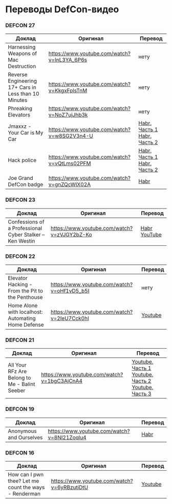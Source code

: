 Переводы DefCon-видео
=====================

### DEFCON 27

| Доклад                                                   | Оригинал                                    | Перевод               |
|----------------------------------------------------------|---------------------------------------------|-----------------------|
| Harnessing Weapons of Mac Destruction                    | https://www.youtube.com/watch?v=InL3YA_6P6s | нету                  |
| Reverse Engineering 17+ Cars in Less than 10 Minutes     | https://www.youtube.com/watch?v=KkgxFplsTnM | нету                  |
| Phreaking Elevators                                      | https://www.youtube.com/watch?v=NoZ7ujJhb3k | нету                  |
| Jmaxxz - Your Car is My Car                              | https://www.youtube.com/watch?v=w8SG2V3n4-U | [Habr. Часть 1](https://habr.com/ru/company/ua-hosting/blog/490884/) [Habr. Часть 2](https://habr.com/ru/company/ua-hosting/blog/491246/) |
| Hack police                                              | https://www.youtube.com/watch?v=vQtLms02PFM | [Habr. Часть 1](https://habr.com/ru/company/ua-hosting/blog/484448/) [Habr. Часть 2](https://habr.com/ru/company/ua-hosting/blog/484522/) |
| Joe Grand DefCon badge                                   | https://www.youtube.com/watch?v=gnZQcWIX02A | [Habr](https://habr.com/ru/company/ua-hosting/blog/483532/) |

### DEFCON 23

| Доклад                                                   | Оригинал                                    | Перевод               |
|----------------------------------------------------------|---------------------------------------------|-----------------------|
| Confessions of a Professional Cyber Stalker – Ken Westin | https://www.youtube.com/watch?v=zVJGY2bZ-Ko | [Habr](https://habr.com/ru/company/ua-hosting/blog/418357/) [YouTube](https://www.youtube.com/watch?v=uwVUNMZvwvU) |

### DEFCON 22

| Доклад                                                   | Оригинал                                    | Перевод                                                |
|----------------------------------------------------------|---------------------------------------------|--------------------------------------------------------|
| Elevator Hacking - From the Pit to the Penthouse         | https://www.youtube.com/watch?v=oHf1vD5_b5I | нету                                                   |
| Home Alone with localhost: Automating Home Defense       | https://www.youtube.com/watch?v=2IeU7Cck0hI | [Youtube](https://www.youtube.com/watch?v=nUGMDlPcOtY) |

### DEFCON 21

| Доклад                                                   | Оригинал                                    | Перевод                                                |
|----------------------------------------------------------|---------------------------------------------|--------------------------------------------------------|
| All Your RFz Are Belong to Me - Balint Seeber            | https://www.youtube.com/watch?v=1bgC3AjCnA4 | [Youtube. Часть 1](https://www.youtube.com/watch?v=Wr2nioy-CYg) [Youtube. Часть 2](https://www.youtube.com/watch?v=TIEtLwlhGcc) [Youtube. Часть 3](https://www.youtube.com/watch?v=Bc2F3Q-uGrk) |

### DEFCON 19

| Доклад                                                   | Оригинал                                    | Перевод                                                     |
|----------------------------------------------------------|---------------------------------------------|-------------------------------------------------------------|
| Anonymous and Ourselves                                  | https://www.youtube.com/watch?v=8NI21Zoqlu4 | [Habr](https://habr.com/ru/company/ua-hosting/blog/436792/) |

### DEFCON 16

| Доклад                                                   | Оригинал                                    | Перевод                                                |
|----------------------------------------------------------|---------------------------------------------|--------------------------------------------------------|
| How can I pwn thee? Let me count the ways - Renderman    | https://www.youtube.com/watch?v=6yRBzutiDtU | [Youtube](https://www.youtube.com/watch?v=Lg9VLQa0z0s) |
